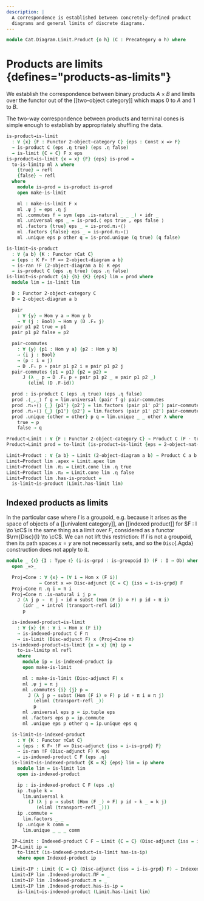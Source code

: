 ```yaml
---
description: |
  A correspondence is established between concretely-defined product
  diagrams and general limits of discrete diagrams.
---
```


<!--
```agda
open import Cat.Instances.Shape.Terminal
open import Cat.Diagram.Product.Indexed
open import Cat.Instances.Shape.Two
open import Cat.Diagram.Limit.Base
open import Cat.Instances.Discrete
open import Cat.Functor.Constant
open import Cat.Functor.Kan.Base
open import Cat.Diagram.Product
open import Cat.Prelude

open import Data.Bool
```
-->

```agda
module Cat.Diagram.Limit.Product {o h} (C : Precategory o h) where
```

<!--
```agda
open import Cat.Reasoning C

open is-product
open Product
open Functor
open _=>_
```
-->

# Products are limits {defines="products-as-limits"}

We establish the correspondence between binary products $A \times B$ and
limits over the functor out of the [[two-object category]] which maps $0$
to $A$ and $1$ to $B$.

The two-way correspondence between products and terminal cones is
simple enough to establish by appropriately shuffling the data.

```agda
is-product→is-limit
  : ∀ {x} {F : Functor 2-object-category C} {eps : Const x => F}
  → is-product C (eps .η true) (eps .η false)
  → is-limit {C = C} F x eps
is-product→is-limit {x = x} {F} {eps} is-prod =
  to-is-limitp ml λ where
    {true} → refl
    {false} → refl
  where
    module is-prod = is-product is-prod
    open make-is-limit

    ml : make-is-limit F x
    ml .ψ j = eps .η j
    ml .commutes f = sym (eps .is-natural _ _ _) ∙ idr _
    ml .universal eps _ = is-prod.⟨ eps true , eps false ⟩
    ml .factors {true} eps _ = is-prod.π₁∘⟨⟩
    ml .factors {false} eps _ = is-prod.π₂∘⟨⟩
    ml .unique eps p other q = is-prod.unique (q true) (q false)

is-limit→is-product
  : ∀ {a b} {K : Functor ⊤Cat C}
  → {eps : K F∘ !F => 2-object-diagram a b}
  → is-ran !F (2-object-diagram a b) K eps
  → is-product C (eps .η true) (eps .η false)
is-limit→is-product {a} {b} {K} {eps} lim = prod where
  module lim = is-limit lim

  D : Functor 2-object-category C
  D = 2-object-diagram a b

  pair
    : ∀ {y} → Hom y a → Hom y b
    → ∀ (j : Bool) → Hom y (D .F₀ j)
  pair p1 p2 true = p1
  pair p1 p2 false = p2

  pair-commutes
    : ∀ {y} {p1 : Hom y a} {p2 : Hom y b}
    → {i j : Bool}
    → (p : i ≡ j)
    → D .F₁ p ∘ pair p1 p2 i ≡ pair p1 p2 j
  pair-commutes {p1 = p1} {p2 = p2} =
      J (λ _ p → D .F₁ p ∘ pair p1 p2 _ ≡ pair p1 p2 _)
        (eliml (D .F-id))

  prod : is-product C (eps .η true) (eps .η false)
  prod .⟨_,_⟩ f g = lim.universal (pair f g) pair-commutes
  prod .π₁∘⟨⟩ {_} {p1'} {p2'} = lim.factors (pair p1' p2') pair-commutes
  prod .π₂∘⟨⟩ {_} {p1'} {p2'} = lim.factors (pair p1' p2') pair-commutes
  prod .unique {other = other} p q = lim.unique _ _ other λ where
    true → p
    false → q

Product→Limit : ∀ {F : Functor 2-object-category C} → Product C (F · true) (F · false) → Limit F
Product→Limit prod = to-limit (is-product→is-limit {eps = 2-object-nat-trans _ _} (has-is-product prod))

Limit→Product : ∀ {a b} → Limit (2-object-diagram a b) → Product C a b
Limit→Product lim .apex = Limit.apex lim
Limit→Product lim .π₁ = Limit.cone lim .η true
Limit→Product lim .π₂ = Limit.cone lim .η false
Limit→Product lim .has-is-product =
  is-limit→is-product (Limit.has-limit lim)
```

## Indexed products as limits

In the particular case where $I$ is a groupoid, e.g. because it arises
as the space of objects of a [[univalent category]], an [[indexed product]] for
$F : I \to \cC$ is the same thing as a limit over $F$, considered as
a functor $\rm{Disc}{I} \to \cC$. We can not lift this restriction: If
$I$ is not a groupoid, then its path spaces $x = y$ are not necessarily
sets, and so the `Disc`{.Agda} construction does not apply to it.

```agda
module _ {ℓ} {I : Type ℓ} (i-is-grpd : is-groupoid I) (F : I → Ob) where
  open _=>_

  Proj→Cone : ∀ {x} → (∀ i → Hom x (F i))
            → Const x => Disc-adjunct {C = C} {iss = i-is-grpd} F
  Proj→Cone π .η i = π i
  Proj→Cone π .is-natural i j p =
    J (λ j p →  π j ∘ id ≡ subst (Hom (F i) ⊙ F) p id ∘ π i)
      (idr _ ∙ introl (transport-refl id))
      p

  is-indexed-product→is-limit
    : ∀ {x} {π : ∀ i → Hom x (F i)}
    → is-indexed-product C F π
    → is-limit (Disc-adjunct F) x (Proj→Cone π)
  is-indexed-product→is-limit {x = x} {π} ip =
    to-is-limitp ml refl
    where
      module ip = is-indexed-product ip
      open make-is-limit

      ml : make-is-limit (Disc-adjunct F) x
      ml .ψ j = π j
      ml .commutes {i} {j} p =
        J (λ j p → subst (Hom (F i) ⊙ F) p id ∘ π i ≡ π j)
          (eliml (transport-refl _))
          p
      ml .universal eps p = ip.tuple eps
      ml .factors eps p = ip.commute
      ml .unique eps p other q = ip.unique eps q

  is-limit→is-indexed-product
    : ∀ {K : Functor ⊤Cat C}
    → {eps : K F∘ !F => Disc-adjunct {iss = i-is-grpd} F}
    → is-ran !F (Disc-adjunct F) K eps
    → is-indexed-product C F (eps .η)
  is-limit→is-indexed-product {K = K} {eps} lim = ip where
    module lim = is-limit lim
    open is-indexed-product

    ip : is-indexed-product C F (eps .η)
    ip .tuple k =
      lim.universal k
        (J (λ j p → subst (Hom (F _) ⊙ F) p id ∘ k _ ≡ k j)
           (eliml (transport-refl _)))
    ip .commute =
      lim.factors _ _
    ip .unique k comm =
      lim.unique _ _ _ comm

  IP→Limit : Indexed-product C F → Limit {C = C} (Disc-adjunct {iss = i-is-grpd} F)
  IP→Limit ip =
    to-limit (is-indexed-product→is-limit has-is-ip)
    where open Indexed-product ip

  Limit→IP : Limit {C = C} (Disc-adjunct {iss = i-is-grpd} F) → Indexed-product C F
  Limit→IP lim .Indexed-product.ΠF = _
  Limit→IP lim .Indexed-product.π = _
  Limit→IP lim .Indexed-product.has-is-ip =
    is-limit→is-indexed-product (Limit.has-limit lim)
```
